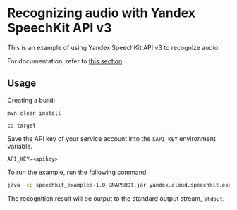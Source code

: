 # Recognizing audio with Yandex SpeechKit API v3

This is an example of using Yandex SpeechKit API v3 to recognize audio.

For documentation, refer to [this section](https://cloud.yandex.ru/docs/speechkit/stt/api/streaming-examples-v3).

## Usage

Creating a build:

`mvn clean install`

`cd target`

Save the API key of your service account into the `$API_KEY` environment variable.

`API_KEY=<apikey>`

To run the example, run the following command:

```bash
java -cp speechkit_examples-1.0-SNAPSHOT.jar yandex.cloud.speechkit.examples.SttV3Client <absolut_path_to_wav>
```

The recognition result will be output to the standard output stream, `stdout`.
